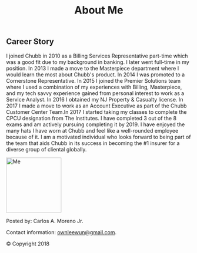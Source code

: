 <!DOCTYPE html>
<html>

<div id="wrapper">

<head> 
<title> About me Page </title> 
<meta charset="utf-8">
  <meta name="description" content="About Me Page">
  <meta name="keywords" content="Me,Myself,I">
  <meta name="author" content="Carlos A. Moreno Jr">
  <meta name="viewport" content="width=device-width, initial-scale=1.0">
<link href= "about1.css" rel="stylesheet">
<link href="https://fonts.googleapis.com/css?family=Orbitron|VT323" rel="stylesheet">
</head>

<body>

<main>

<header>
<h1>About Me</h1>
</header>

<article> 
<h2>Career Story</h2> 


<p>
I joined Chubb in 2010 as a Billing Services Representative part-time which was a good fit due to my background in banking. 
I later went full-time in my position. In 2013 I made a move to the Masterpiece department where I would learn the 
most about Chubb's product. In 2014 I was promoted to a Cornerstone Representative. In 2015 I joined the Premier Solutions 
team where I used a combination of my experiences with Billing, Masterpiece, and my tech savvy experience gained from personal 
interest to work as a Service Analyst. In 2016 I obtained my NJ Property & Casualty license. In 2017 I made a move to work as an 
Account Executive as part of the Chubb Customer Center Team.In 2017 I started taking my classes to complete the CPCU designation from The Institutes. 
I have completed 3 out of the 8 exams and am actively pursuing completing it by 2019.
I have enjoyed the many hats I have worn at Chubb and feel like a well-rounded employee because of it. I am a motivated individual who looks forward to being part of the team that aids Chubb in its 
success in becoming the #1 insurer for a diverse group of cliental globally.
</p>
</article> 

<img src="Me.jpg" alt="Me" height="150" width="150">

<footer>
  <p>Posted by: Carlos A. Moreno Jr.</p>
  <p>Contact information: <a href="mailto:ownleewun@gmail.com">
  ownleewun@gmail.com</a>.
 <p>&copy; Copyright 2018</p>
</p>
</footer>
</main>

</div>

</body>


</html> 

